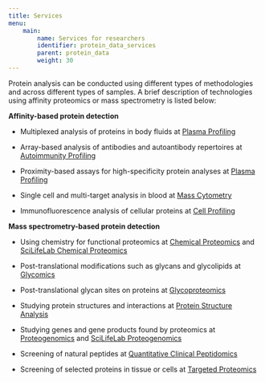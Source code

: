 ```yaml
---
title: Services
menu:
    main:
        name: Services for researchers
        identifier: protein_data_services
        parent: protein_data
        weight: 30
---
```


Protein analysis can be conducted using different types of methodologies and across different types of samples. A brief description of technologies using affinity proteomics or mass spectrometry is listed below:

**Affinity-based protein detection**

* Multiplexed analysis of proteins in body fluids at [Plasma Profiling](https://www.scilifelab.se/facilities/plasma-profiling/)

* Array-based analysis of antibodies and autoantibody repertoires at [Autoimmunity Profiling](https://www.scilifelab.se/facilities/autoimmunity-profiling/)

* Proximity-based assays for high-specificity protein analyses at [Plasma Profiling](https://www.scilifelab.se/facilities/plasma-profiling/)

* Single cell and multi-target analysis in blood at [Mass Cytometry](https://www.scilifelab.se/facilities/mass-cytometry-2/)

* Immunofluorescence analysis of cellular proteins at [Cell Profiling](https://www.scilifelab.se/facilities/cell-profiling/)

**Mass spectrometry-based protein detection**

* Using chemistry for functional proteomics at [Chemical Proteomics](https://bioms.se/technologies/chemical-proteomics/) and [SciLifeLab Chemical Proteomics](https://www.scilifelab.se/facilities/chemical-proteomics-core-facility)

* Post-translational modifications such as glycans and glycolipids at [Glycomics](https://bioms.se/technologies/glycomics/)

* Post-translational glycan sites on proteins at [Glycoproteomics](https://bioms.se/technologies/glycoproteomics/)

* Studying protein structures and interactions at [Protein Structure Analysis](https://bioms.se/technologies/hdx/)

* Studying genes and gene products found by proteomics at [Proteogenomics](https://bioms.se/technologies/proteogenomics/) and [SciLifeLab Proteogenomics](https://www.scilifelab.se/facilities/proteogenomics/)

* Screening of natural peptides at [Quantitative Clinical Peptidomics](https://bioms.se/technologies/diagnostic-proteomics-peptidomics/)

* Screening of selected proteins in tissue or cells at [Targeted Proteomics](https://bioms.se/technologies/targeted-mass-spectrometry/) 